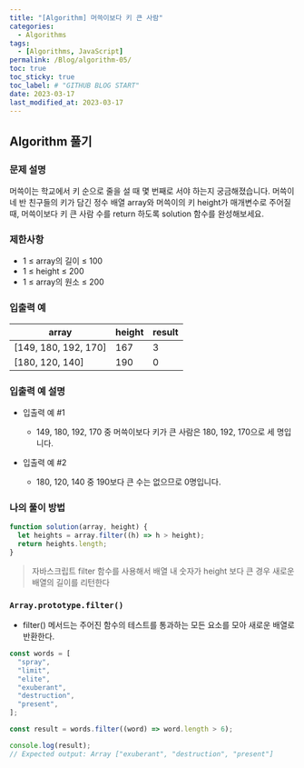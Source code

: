 ```yaml
---
title: "[Algorithm] 머쓱이보다 키 큰 사람"
categories:
  - Algorithms
tags:
  - [Algorithms, JavaScript]
permalink: /Blog/algorithm-05/
toc: true
toc_sticky: true
toc_label: # "GITHUB BLOG START"
date: 2023-03-17
last_modified_at: 2023-03-17
---
```


## Algorithm 풀기

### 문제 설명

머쓱이는 학교에서 키 순으로 줄을 설 때 몇 번째로 서야 하는지 궁금해졌습니다.
머쓱이네 반 친구들의 키가 담긴 정수 배열 array와 머쓱이의 키 height가 매개변수로 주어질 때,
머쓱이보다 키 큰 사람 수를 return 하도록 solution 함수를 완성해보세요.

### 제한사항

- 1 ≤ array의 길이 ≤ 100
- 1 ≤ height ≤ 200
- 1 ≤ array의 원소 ≤ 200

### 입출력 예

| array                | height | result |
| -------------------- | ------ | ------ |
| [149, 180, 192, 170] | 167    | 3      |
| [180, 120, 140]      | 190    | 0      |

### 입출력 예 설명

- 입출력 예 #1

  - 149, 180, 192, 170 중 머쓱이보다 키가 큰 사람은 180, 192, 170으로 세 명입니다.

- 입출력 예 #2
  - 180, 120, 140 중 190보다 큰 수는 없으므로 0명입니다.

### 나의 풀이 방법

```js
function solution(array, height) {
  let heights = array.filter((h) => h > height);
  return heights.length;
}
```

> 자바스크립트 filter 함수를 사용해서 배열 내 숫자가 height 보다 큰 경우 새로운 배열의 길이를 리턴한다

### `Array.prototype.filter()`

- filter() 메서드는 주어진 함수의 테스트를 통과하는 모든 요소를 모아 새로운 배열로 반환한다.


```js
const words = [
  "spray",
  "limit",
  "elite",
  "exuberant",
  "destruction",
  "present",
];

const result = words.filter((word) => word.length > 6);

console.log(result);
// Expected output: Array ["exuberant", "destruction", "present"]
```

